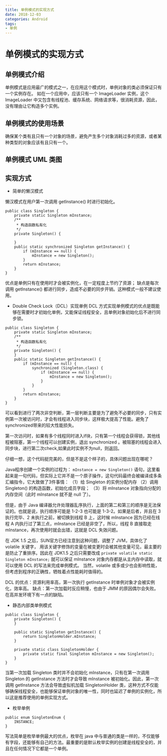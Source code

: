 ```yaml
---
title: 单例模式的实现方式
date: 2018-12-03
categories: Android
tags:
- 单例
---
```


# 单例模式的实现方式

## 单例模式介绍

单例模式是应用最广的模式之一，在应用这个模式时，单例对象的类必须保证只有一个实例存在。
如在一个应用中，应该只有一个 ImageLoader 实例，这个 ImageLoader 中又包含有线程池、缓存系统、网络请求等，很消耗资源，因此，没有理由让它构造多个实例。

<!-- more -->

## 单例模式的使用场景

确保某个类有且只有一个对象的场景，避免产生多个对象消耗过多的资源，或者某种类型的对象应该有且只有一个。



## 单例模式 UML 类图

## 实现方式

- 简单的懒汉模式

懒汉模式在用户第一次调用 getInstance() 时进行初始化。

```
public class Singleton {
    private static Singleton mInstance;
    /**
     * 构造函数私有化
     */
    private Singleton() {

    }
    public static synchronized Singleton getInstance() {
        if (mInstance == null) {
            mInstance = new Singleton();
        }
        return mInstance;
    }
}
```



优点是单例只有在使用时才会被实例化，在一定程度上节约了资源；
缺点是每次调用 getInstance() 都进行同步，造成不必要的同步开销。这种模式一般不建议使用。

- Double Check Lock（DCL）实现单例
  DCL 方式实现单例模式的优点是既能够在需要时才初始化单例，又能保证线程安全，且单例对象初始化后不进行同步锁。

```
public class Singleton {
    private static Singleton mInstance;
    /**
     * 构造函数私有化
     */
    private Singleton() {
    }
    public static Singleton getInstance() {
        if (mInstance == null) {
            synchronized (Singleton.class) {
                if (mInstance == null) {
                    mInstance = new Singleton();
                }
            }
        }
        return mInstance;
    }
}
```

可以看到进行了两次非空判断，第一层判断主要是为了避免不必要的同步，只有实例第一次被访问时，才会有线程进入同步块，这样极大提高了性能。避免了synchronized带来的较大性能损失。

第一次访问时，如果有多个线程同时进入if块，只有第一个线程会获得锁，其他线程被阻塞，第一个线程可以创建实例，退出 synchronized 。被阻塞的线程会进入同步块，进行第二次check,如果此时实例不为null，则返回。

仔细一想，这个代码挺完美的，但是不是这个样子的，具体问题出现在哪呢？

Java程序创建一个实例的过程为： `mInstance = new Singleton()` 语句，这里看起来是一句代码，但实际上它并不是一个原子操作，这句代码最终会被编译成多条汇编指令，它大致做了3件事情：
（1）给 Singleton 的实例分配内存
（2）调用 Singleton() 的构造函数，初始化成员字段；
（3）将 mInstance 对象指向分配的内存空间（此时 mInstance 就不是 null 了）。

但是，由于 Java 编译器允许处理器乱序执行，上面的第二和第三的顺序是无法保证的。也就是说，执行顺序可能是 1-2-3 也可能是 1-3-2。如果是后者，并且在 3 执行完毕、2 未执行之前，被切换到线程 B 上，这时候 mInstance 因为已经在线程 A 内执行过了第三点，mInstance 已经是非空了，所以，线程 B 直接取走 mInstance，再次使用时就会出错，这就是 DCL 失效问题。

在 JDK 1.5 之后，SUN官方已经注意到这种问题，调整了 JVM，具体化了 volatile 关键字，
用该关键字修饰的变量在被变更时会被其他变量可见，最主要的是防止了重排序。因此在 JDK1.5 之后只需要改成 `private volatile static Singleton mInstance;` 就可以保证 mInstance 对象内存都是从主内存中读取，就可以使用 DCL 的写法来完成单例模式。
当然，volatile 或多或少也会影响性能，但考虑到程序的正确性，牺牲着点性能耗时值得的。

DCL 的优点：资源利用率高，第一次执行 getInstance 时单例对象才会被实例化，效率高。
缺点：第一次加载时反应稍慢，也由于 JMM 的原因偶尔会失败。在高并发环境下有一点的缺陷。

- 静态内部类单例模式

```
public class Singleton {
    private Singleton() {
    }

    public static Singleton getInstance() {
        return SingletonHolder.mInstance;
    }

    private static class SingletonHolder {
        private static final Singleton mInstance = new Singleton();
    }
}
```

当第一次加载 Singleton 类时并不会初始化 mInstance，只有在第一次调用 Singleton 的 getInstance 方法时才会导致 mInstance 被初始化。因此，第一次调用 getInstance 方法会导致虚拟机加载 SingletonHolder 类，这种方式不仅能够确保线程安全，也能够保证单例对象的唯一性，同时也延迟了单例的实例化，所以这是推荐使用的单例实现方式。

- 枚举单例

```
public enum SingletonEnum {
    INSTANCE;
}
```

写法简单是枚举单例最大的优点，枚举在 java 中与普通的类是一样的，不仅能够有字段，还能够有自己的方法。最重要的是默认枚举实例的创建是线程安全的，并且在任何情况下它都是一个单例。